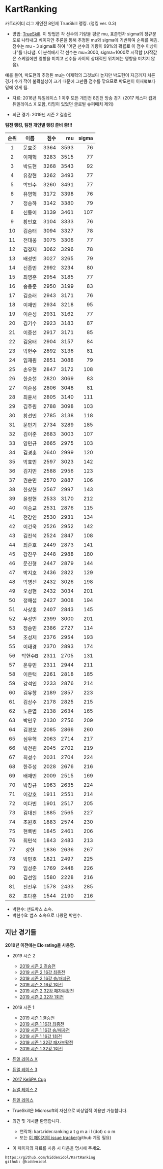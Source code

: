 # KartRanking

카트라이더 리그 개인전 8인제 TrueSkill 랭킹. (랭킹 ver. 0.3)


- 방법: [TrueSkill](https://trueskill.org/). 이 방법은 각 선수의 기량을 평균 mu, 표준편차 sigma의 정규분포로 나타내고 베이지안 추론을 통해 추정된 mu와 sigma에 기반하여 순위를 매김. 점수는 mu - 3 sigma로 하여 "어떤 선수의 기량이 99%의 확률로 이 점수 이상이다"를 나타냄. 이 분석에서 각 선수는 mu=3000, sigma=1000로 시작함 (시작값은 스케일에만 영항을 미치고 선수들 사이의 상대적인 위치에는 영향을 미치지 않음).

예를 들어, 박도현의 추정된 mu는 이재혁의 그것보다 높지만 박도현이 지금까지 치른 경기 수가 적어 불확실성이 크기 때문에 그만큼 점수를 깎으므로 박도현이 이재혁보다 밑에 있게 됨.

- 자료: 2016년 듀얼레이스 1 이후 모든 개인전 8인전 방송 경기 (2017 케스파 컵과 듀얼레이스 X 포함, 티밍이 있었던 글로벌 슈퍼매치 제외)

- 최근 경기: 2019년 시즌 2 결승전

__팀전 랭킹, 팀전 개인별 랭킹 준비 중!!!__

| 순위 | 이름 | 점수 | mu | sigma |
|:---:|:---:|---:|---:|---:|
| 1 | 문호준 | 3364 | 3593 | 76 |
| 2 | 이재혁 | 3283 | 3515 | 77 |
| 3 | 박도현 | 3268 | 3543 | 92 |
| 4 | 유창현 | 3262 | 3493 | 77 |
| 5 | 박인수 | 3260 | 3491 | 77 |
| 6 | 유영혁 | 3172 | 3398 | 76 |
| 7 | 정승하 | 3142 | 3380 | 79 |
| 8 | 신동이 | 3139 | 3461 | 107 |
| 9 | 황인호 | 3104 | 3333 | 76 |
| 10 | 김승태 | 3094 | 3327 | 78 |
| 11 | 전대웅 | 3075 | 3306 | 77 |
| 12 | 김정제 | 3062 | 3296 | 78 |
| 13 | 배성빈 | 3027 | 3265 | 79 |
| 14 | 신종민 | 2992 | 3234 | 80 |
| 15 | 최영훈 | 2954 | 3185 | 77 |
| 16 | 송용준 | 2950 | 3199 | 83 |
| 17 | 김승래 | 2943 | 3171 | 76 |
| 18 | 이재인 | 2934 | 3218 | 95 |
| 19 | 이준성 | 2931 | 3162 | 77 |
| 20 | 김기수 | 2923 | 3183 | 87 |
| 21 | 이중선 | 2917 | 3171 | 85 |
| 22 | 김응태 | 2904 | 3157 | 84 |
| 23 | 박현수 | 2892 | 3136 | 81 |
| 24 | 임재원 | 2851 | 3088 | 79 |
| 25 | 손우현 | 2847 | 3172 | 108 |
| 26 | 한승철 | 2820 | 3069 | 83 |
| 27 | 이준용 | 2806 | 3048 | 81 |
| 28 | 최윤서 | 2805 | 3140 | 111 |
| 29 | 김주원 | 2788 | 3098 | 103 |
| 30 | 황선민 | 2785 | 3138 | 118 |
| 31 | 문민기 | 2734 | 3289 | 185 |
| 32 | 김이준 | 2683 | 3003 | 107 |
| 33 | 양민규 | 2665 | 2975 | 103 |
| 34 | 김경훈 | 2640 | 2999 | 120 |
| 35 | 박효민 | 2597 | 3023 | 142 |
| 36 | 김지민 | 2588 | 2956 | 123 |
| 37 | 권순민 | 2570 | 2887 | 106 |
| 38 | 한상현 | 2567 | 2997 | 143 |
| 39 | 윤정현 | 2533 | 3170 | 212 |
| 40 | 이승교 | 2531 | 2876 | 115 |
| 41 | 전강인 | 2530 | 2931 | 134 |
| 42 | 이건욱 | 2526 | 2952 | 142 |
| 43 | 김진석 | 2524 | 2847 | 108 |
| 44 | 최준호 | 2449 | 2873 | 141 |
| 45 | 강진우 | 2448 | 2988 | 180 |
| 46 | 문진형 | 2447 | 2879 | 144 |
| 47 | 박지호 | 2436 | 2822 | 129 |
| 48 | 박병선 | 2432 | 3026 | 198 |
| 49 | 오성현 | 2432 | 3034 | 201 |
| 50 | 정해섭 | 2427 | 3008 | 194 |
| 51 | 사상훈 | 2407 | 2843 | 145 |
| 52 | 우성민 | 2399 | 3000 | 201 |
| 53 | 정승민 | 2386 | 2727 | 114 |
| 54 | 조성제 | 2376 | 2954 | 193 |
| 55 | 이태경 | 2370 | 2893 | 174 |
| 56 | 박현수B | 2311 | 2705 | 131 |
| 57 | 온유민 | 2311 | 2944 | 211 |
| 58 | 이은택 | 2261 | 2818 | 185 |
| 59 | 강석인 | 2233 | 2876 | 214 |
| 60 | 김유창 | 2189 | 2857 | 223 |
| 61 | 김상수 | 2178 | 2825 | 215 |
| 62 | 노준엽 | 2138 | 2634 | 165 |
| 63 | 박민우 | 2130 | 2756 | 209 |
| 64 | 김경모 | 2085 | 2866 | 260 |
| 65 | 심우혁 | 2063 | 2714 | 217 |
| 66 | 박천원 | 2045 | 2702 | 219 |
| 67 | 최성수 | 2031 | 2704 | 224 |
| 68 | 한주성 | 2028 | 2676 | 216 |
| 69 | 배재민 | 2009 | 2515 | 169 |
| 70 | 박창규 | 1963 | 2635 | 224 |
| 71 | 이강호 | 1911 | 2551 | 214 |
| 72 | 이다빈 | 1901 | 2517 | 205 |
| 73 | 김대진 | 1885 | 2565 | 227 |
| 74 | 조원호 | 1883 | 2574 | 230 |
| 75 | 현록빈 | 1845 | 2461 | 206 |
| 76 | 최민석 | 1843 | 2483 | 213 |
| 77 | 강현 | 1836 | 2636 | 267 |
| 78 | 박민호 | 1821 | 2497 | 225 |
| 79 | 임성준 | 1769 | 2448 | 226 |
| 80 | 김선일 | 1580 | 2228 | 216 |
| 81 | 전진우 | 1578 | 2433 | 285 |
| 82 | 조다훈 | 1544 | 2190 | 216 |

* 박현수: 샌드박스 소속.
* 박현수B: 범스 소속으로 나왔던 박현수.

## 지난 경기들


__2019년 이전에는 Elo rating을 사용함.__

* 2019 시즌 2
  * [2019 시즌 2 결승전](./rounds/2019_2_6.md)
  * [2019 시즌 2 16강 최종전](./rounds/2019_2_5.md)
  * [2019 시즌 2 16강 승/패자전](./rounds/2019_2_4.md)
  * [2019 시즌 2 16강 1회전](./rounds/2019_2_3.md)
  * [2019 시즌 2 32강 패자부활전](./rounds/2019_2_2.md)
  * [2019 시즌 2 32강 1회전](./rounds/2019_2_1.md)
* 2019 시즌 1
  * [2019 시즌 1 결승전](./rounds/2019_1_6.md)
  * [2019 시즌 1 16강 최종전](./rounds/2019_1_5.md)
  * [2019 시즌 1 16강 승/패자전](./rounds/2019_1_4.md)
  * [2019 시즌 1 16강 1회전](./rounds/2019_1_3.md)
  * [2019 시즌 1 32강 패자부활전](./rounds/2019_1_2.md)
  * [2019 시즌 1 32강 1회전](./rounds/2019_1_1.md)
* [듀얼 레이스 X](./rounds/2018_2.md)
* [듀얼 레이스 3](./rounds/2018_1.md)
* [2017 KeSPA Cup](./rounds/2017_2.md)
* [듀얼 레이스 2](./rounds/2017_1.md)
* [듀얼 레이스](./rounds/2016_1.md)



* TrueSkill은 Microsoft의 자산으로 비상업적 이용만 가능합니다.

* 의견 및 게시글 환영합니다. 
    - 연락처: kart.rider.ranking a t  g m a i l (dot) c o m 
    - 또는 [이 페이지의 issue tracker](https://github.com/hiddenidol/KartRanking/issues)(github 계정 필요)
* 이 페이지의 자료를 사용 시 다음을 명시해 주세요.
```
https://github.com/hiddenidol/KartRanking
github: @hiddenidol
```
